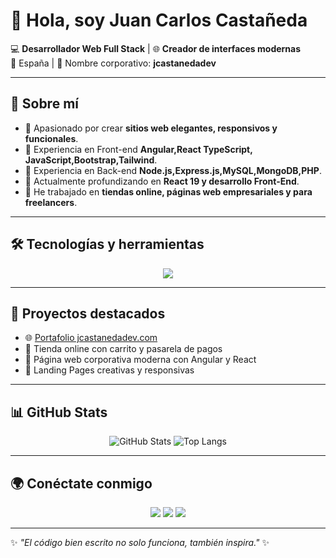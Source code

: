 # 👋 Hola, soy Juan Carlos Castañeda  

💻 **Desarrollador Web Full Stack** | 🌐 **Creador de interfaces modernas**  
📍 España | 🚀 Nombre corporativo: **jcastanedadev**  

---

## 🚀 Sobre mí
- 🔹 Apasionado por crear **sitios web elegantes, responsivos y funcionales**.  
- 🔹 Experiencia en Front-end **Angular,React TypeScript, JavaScript,Bootstrap,Tailwind**.
- 🔹 Experiencia en Back-end **Node.js,Express.js,MySQL,MongoDB,PHP**. 
- 🔹 Actualmente profundizando en **React 19 y desarrollo Front-End**.  
- 🔹 He trabajado en **tiendas online, páginas web empresariales y para freelancers**.  

---

## 🛠️ Tecnologías y herramientas
<p align="center">
  <img src="https://skillicons.dev/icons?i=html,css,js,ts,angular,react,nodejs,express,mysql,mongodb,php,tailwind,bootstrap,git,github,vscode" />
</p>

---

## 📂 Proyectos destacados
- 🌐 [Portafolio jcastanedadev.com](https://jcastanedadev.com)  
- 🛒 Tienda online con carrito y pasarela de pagos  
- 🏢 Página web corporativa moderna con Angular y React 
- 📱 Landing Pages creativas y responsivas  

---

## 📊 GitHub Stats
<p align="center">
  <img src="https://github-readme-stats.vercel.app/api?username=jccastaneda0201&show_icons=true&theme=tokyonight" alt="GitHub Stats" />
  <img src="https://github-readme-stats.vercel.app/api/top-langs/?username=jccastaneda0201&layout=compact&theme=tokyonight" alt="Top Langs" />
</p>

---

## 🌍 Conéctate conmigo
<p align="center">
  <a href="https://linkedin.com/in/tuusuario" target="_blank"><img src="https://img.shields.io/badge/LinkedIn-0e76a8?style=for-the-badge&logo=linkedin&logoColor=white"/></a>
  <a href="mailto:tuemail@gmail.com"><img src="https://img.shields.io/badge/Email-D14836?style=for-the-badge&logo=gmail&logoColor=white"/></a>
  <a href="https://tu-dominio.com" target="_blank"><img src="https://img.shields.io/badge/Portfolio-4da6e7?style=for-the-badge&logo=vercel&logoColor=white"/></a>
</p>

---

✨ _"El código bien escrito no solo funciona, también inspira."_ ✨
